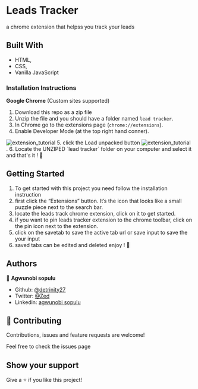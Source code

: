 # Leads Tracker
a chrome extension that helpss you track your leads 

## Built With

- HTML,
- CSS,
- Vanilla JavaScript


### Installation Instructions
**Google Chrome** (Custom sites supported)
1. Download this repo as a zip file
2. Unzip the file and you should have a folder named `lead tracker`.
3. In Chrome go to the extensions page (`chrome://extensions`).
4. Enable Developer Mode (at the top right hand conner).
<img alt="extension_tutorial" src="https://i.imgur.com/0GRfu2K.png" />
5. click the Load unpacked  button 
<img alt="extension_tutorial" src="https://i.imgur.com/q41GeAb.png" /> .
6. Locate the UNZIPED `lead tracker` folder on your computer and select it  and that's it ! 🎉

## Getting Started

1. To get started with this project you need 
follow the installation instruction
2. first click the “Extensions” button. It’s the icon that looks like a small puzzle piece next to the search bar.
3. locate the leads track chrome extension, click on it to get started.
4. if you want to pin leads tracker extension to the chrome toolbar, click on the pin icon next to the extension.
5. click on the savetab to save the active tab url or save input to save the your input 
6. saved tabs can be edited and deleted enjoy ! 🎉
## Authors

👤 **Agwunobi sopulu**

- Github: [@detrinity27](https://github.com/detrinity27)
- Twitter: [@Zed](https://twitter.com/SO_NWA)
- Linkedin: [agwunobi sopulu](https://www.linkedin.com/in/agwunobi-sopulu-691875216)

## 🤝 Contributing

Contributions, issues and feature requests are welcome!

Feel free to check the issues page

## Show your support

Give a ⭐️ if you like this project!

